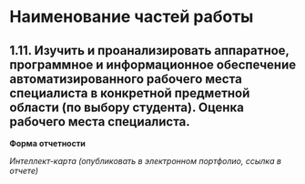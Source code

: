 # Наименование частей работы

## 1.11. Изучить и проанализировать аппаратное, программное и информационное обеспечение автоматизированного рабочего места специалиста в конкретной предметной области (по выбору студента). Оценка рабочего места специалиста.



**Форма отчетности**


*Интеллект-карта (опубликовать в электронном портфолио, ссылка в отчете)*
